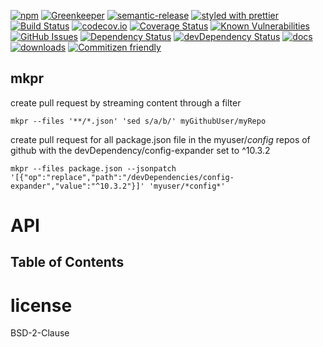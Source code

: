 [![npm](https://img.shields.io/npm/v/mkpr.svg)](https://www.npmjs.com/package/mkpr)
[![Greenkeeper](https://badges.greenkeeper.io/arlac77/mkpr.svg)](https://greenkeeper.io/)
[![semantic-release](https://img.shields.io/badge/%20%20%F0%9F%93%A6%F0%9F%9A%80-semantic--release-e10079.svg)](https://github.com/arlac77/mkpr)
[![styled with prettier](https://img.shields.io/badge/styled_with-prettier-ff69b4.svg)](https://github.com/prettier/prettier)
[![Build Status](https://secure.travis-ci.org/arlac77/mkpr.png)](http://travis-ci.org/arlac77/mkpr)
[![codecov.io](http://codecov.io/github/arlac77/mkpr/coverage.svg?branch=master)](http://codecov.io/github/arlac77/mkpr?branch=master)
[![Coverage Status](https://coveralls.io/repos/arlac77/mkpr/badge.svg)](https://coveralls.io/r/arlac77/mkpr)
[![Known Vulnerabilities](https://snyk.io/test/github/arlac77/mkpr/badge.svg)](https://snyk.io/test/github/arlac77/mkpr)
[![GitHub Issues](https://img.shields.io/github/issues/arlac77/mkpr.svg?style=flat-square)](https://github.com/arlac77/mkpr/issues)
[![Dependency Status](https://david-dm.org/arlac77/mkpr.svg)](https://david-dm.org/arlac77/mkpr)
[![devDependency Status](https://david-dm.org/arlac77/mkpr/dev-status.svg)](https://david-dm.org/arlac77/mkpr#info=devDependencies)
[![docs](http://inch-ci.org/github/arlac77/mkpr.svg?branch=master)](http://inch-ci.org/github/arlac77/mkpr)
[![downloads](http://img.shields.io/npm/dm/mkpr.svg?style=flat-square)](https://npmjs.org/package/mkpr)
[![Commitizen friendly](https://img.shields.io/badge/commitizen-friendly-brightgreen.svg)](http://commitizen.github.io/cz-cli/)

## mkpr

create pull request by streaming content through a filter

```shell
mkpr --files '**/*.json' 'sed s/a/b/' myGithubUser/myRepo
```

create pull request for all package.json file in the myuser/*config* repos of github
with the devDependency/config-expander set to ^10.3.2

```shell
mkpr --files package.json --jsonpatch '[{"op":"replace","path":"/devDependencies/config-expander","value":"^10.3.2"}]' 'myuser/*config*'
```

# API

<!-- Generated by documentation.js. Update this documentation by updating the source code. -->

## Table of Contents

# license

BSD-2-Clause
